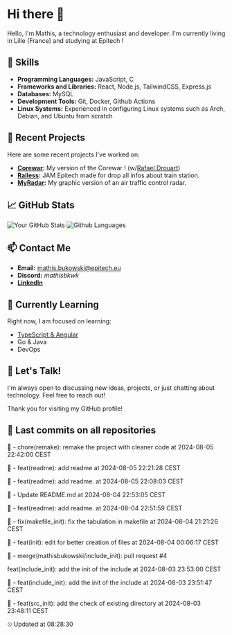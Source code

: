 # Hi there 👋

Hello, I'm Mathis, a technology enthusiast and developer. 
I'm currently living in Lille (France) and studying at Epitech !

## 🌟 Skills
- **Programming Languages:** JavaScript, C
- **Frameworks and Libraries:** React, Node.js, TailwindCSS, Express.js
- **Databases:** MySQL
- **Development Tools:** Git, Docker, Github Actions
- **Linux Systems:** Experienced in configuring Linux systems such as Arch, Debian, and Ubuntu from scratch

## 🔭 Recent Projects
Here are some recent projects I've worked on:
- **[Corewar](https://github.com/mathisbukowski/Corewar):** My version of the Corewar ! (w/[Rafael Drouart](https://github.com/rafaeldrouart))
- **[Railess](https://github.com/mathisbukowski/Railess):** JAM Epitech made for drop all infos about train station.
- **[MyRadar](https://github.com/mathisbukowski/MyRadar):** My graphic version of an air traffic control radar.

## 📈 GitHub Stats
![Your GitHub Stats](https://github-readme-stats.vercel.app/api?username=mathisbukowski&show_icons=true&theme=radical&v=1)
![Github Languages](https://github-readme-stats.vercel.app/api/top-langs?username=mathisbukowski&layout=compact&show_icons=true&theme=radical&v=1)


## 📫 Contact Me
- **Email:** [mathis.bukowski@epitech.eu](mailto:mathis.bukowski@epitech.eu)
- **Discord:** _mathisbkwk_
- **[LinkedIn](https://www.linkedin.com/in/mathisbukowski/)**

## 🌱 Currently Learning
Right now, I am focused on learning:
- [TypeScript & Angular](https://github.com/mathisbukowski/INN-ANGULAR)
- Go & Java
- DevOps

## 💬 Let's Talk!
I'm always open to discussing new ideas, projects, or just chatting about technology. Feel free to reach out!

Thank you for visiting my GitHub profile!


























































## 🚦 Last commits on all repositories


🔸 - chore(remake): remake the project with cleaner code at 2024-08-05 22:42:00 CEST

🔸 - feat(readme): add readme at 2024-08-05 22:21:28 CEST

🔸 - feat(readme): add readme. at 2024-08-05 22:08:03 CEST

🔸 - Update README.md at 2024-08-04 22:53:05 CEST

🔸 - feat(readme): add readme. at 2024-08-04 22:51:59 CEST

🔸 - fix(makefile_init): fix the tabulation in makefile at 2024-08-04 21:21:26 CEST

🔸 - feat(init): edit for better creation of files at 2024-08-04 00:06:17 CEST

🔸 - merge(mathisbukowski/include_init): pull request #4

feat(include_init): add the init of the include at 2024-08-03 23:53:00 CEST

🔸 - feat(include_init): add the init of the include at 2024-08-03 23:51:47 CEST

🔸 - feat(src_init): add the check of existing directory at 2024-08-03 23:48:11 CEST


⏲ Updated at 08:28:30